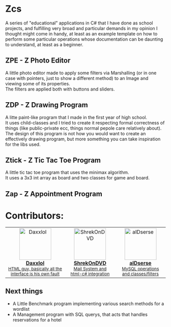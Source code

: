 # Zcs
A series of "educational" applications in C# that I have done as school projects, and fulfilling very broad and particular demands in my opinion I thought might come in handy, at least as an example template on how to perform some particular operations whose documentation can be daunting to understand, at least as a beginner.<br>
## ZPE - Z Photo Editor
A little photo editor made to apply some filters via Marshalling (or in one case with pointers, just to show a different method) to an Image and viewing some of its properties.<br>
The filters are applied both with buttons and sliders.
## ZDP - Z Drawing Program
A litte paint-like program that I made in the first year of high school.<br>
It uses child-classes and I tried to create it respecting formal correctness of things (like public-private ecc, things normal pepole care relatively about).<br>
The design of this program is not how you would want to create an effectively drawing program, but more something you can take inspiration for the libs used.
## Ztick - Z Tic Tac Toe Program
A little tic tac toe program that uses the minimax algorithm.<br>
It uses a 3x3 int array as board and two classes for game and board.
## Zap - Z Appointment Program
# Contributors:
<table>
  <tbody>
    <tr>            
      <td align="center"><a href="https://github.com/Daxxlol"><img src="https://avatars.githubusercontent.com/u/95642520?v=4" width="100px;" alt="Daxxlol"/><br />
      <b>Daxxlol</b></a><br/ ><sub><a href="https://github.com/aIDserse/Zcs" title="Report">HTML guy, basically all the interface is his own fault</a></sub></td> 
      <td align="center"><a href="https://github.com/ShrekOnDVD"><img src="https://avatars.githubusercontent.com/u/134693593?v=4" width="100px;" alt="ShrekOnDVD"/><br />
      <b>ShrekOnDVD</b></a><br/ ><sub><a href="https://github.com/aIDserse/Zcs" title="Mail System and html-c# integration">Mail System and html-c# integration</a></sub></td> 
      <td align="center"><a href="https://github.com/aIDserse"><img src="https://avatars.githubusercontent.com/u/65368677?v=4" width="100px;" alt="aIDserse"/><br />
      <b>aIDserse</b></a><br/ ><sub><a href="https://github.com/aIDserse/Zcs" title="MySQL operations and classes/filters">MySQL operations and classes/filters</a></sub></td>
    </tr>
  </tbody>
</table>

## Next things
* A Little Benchmark program implementing various search methods for a wordlist
* A Management program with SQL querys, that acts that handles reservations for a hotel
